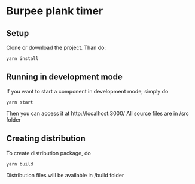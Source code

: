 # Burpee plank timer

## Setup
Clone or download the project. Than do:

```
yarn install
```

## Running in development mode

If you want to start a component in development mode, simply do

```
yarn start
```
Then you can access it at http://localhost:3000/
All source files are in /src folder

## Creating distribution

To create distribution package, do

```
yarn build
```

Distribution files will be available in /build folder 